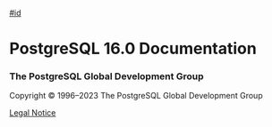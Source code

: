 [#id](#POSTGRES)

# PostgreSQL 16.0 Documentation

### The PostgreSQL Global Development Group

Copyright © 1996–2023 The PostgreSQL Global Development Group

[Legal Notice](legalnotice)